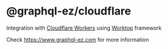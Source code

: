 # @graphql-ez/cloudflare

Integration with [Cloudflare Workers](https://workers.cloudflare.com/) using [Worktop](https://github.com/lukeed/worktop) framework

Check https://www.graphql-ez.com for more information
